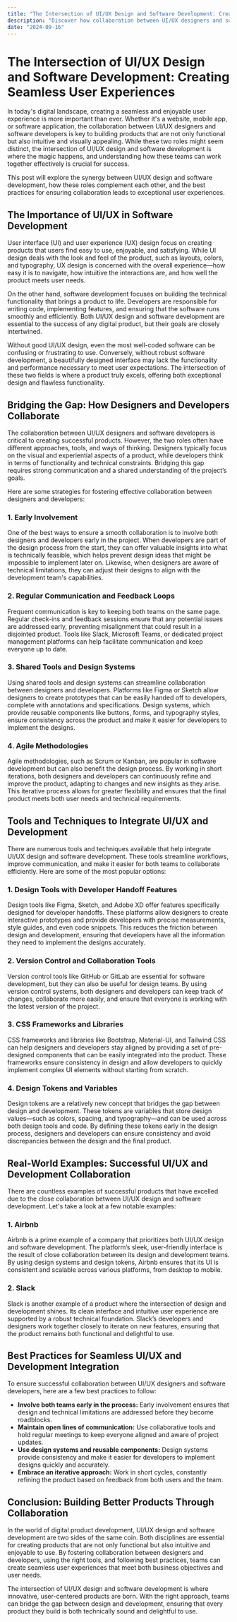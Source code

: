 ```yaml
---
title: "The Intersection of UI/UX Design and Software Development: Creating Seamless User Experiences"
description: "Discover how collaboration between UI/UX designers and software developers leads to cohesive, user-friendly digital experiences."
date: "2024-09-16"
---
```


# The Intersection of UI/UX Design and Software Development: Creating Seamless User Experiences

In today's digital landscape, creating a seamless and enjoyable user experience is more important than ever. Whether it's a website, mobile app, or software application, the collaboration between UI/UX designers and software developers is key to building products that are not only functional but also intuitive and visually appealing. While these two roles might seem distinct, the intersection of UI/UX design and software development is where the magic happens, and understanding how these teams can work together effectively is crucial for success.

This post will explore the synergy between UI/UX design and software development, how these roles complement each other, and the best practices for ensuring collaboration leads to exceptional user experiences.

## The Importance of UI/UX in Software Development

User interface (UI) and user experience (UX) design focus on creating products that users find easy to use, enjoyable, and satisfying. While UI design deals with the look and feel of the product, such as layouts, colors, and typography, UX design is concerned with the overall experience—how easy it is to navigate, how intuitive the interactions are, and how well the product meets user needs.

On the other hand, software development focuses on building the technical functionality that brings a product to life. Developers are responsible for writing code, implementing features, and ensuring that the software runs smoothly and efficiently. Both UI/UX design and software development are essential to the success of any digital product, but their goals are closely intertwined.

Without good UI/UX design, even the most well-coded software can be confusing or frustrating to use. Conversely, without robust software development, a beautifully designed interface may lack the functionality and performance necessary to meet user expectations. The intersection of these two fields is where a product truly excels, offering both exceptional design and flawless functionality.

## Bridging the Gap: How Designers and Developers Collaborate

The collaboration between UI/UX designers and software developers is critical to creating successful products. However, the two roles often have different approaches, tools, and ways of thinking. Designers typically focus on the visual and experiential aspects of a product, while developers think in terms of functionality and technical constraints. Bridging this gap requires strong communication and a shared understanding of the project’s goals.

Here are some strategies for fostering effective collaboration between designers and developers:

### 1. Early Involvement

One of the best ways to ensure a smooth collaboration is to involve both designers and developers early in the project. When developers are part of the design process from the start, they can offer valuable insights into what is technically feasible, which helps prevent design ideas that might be impossible to implement later on. Likewise, when designers are aware of technical limitations, they can adjust their designs to align with the development team's capabilities.

### 2. Regular Communication and Feedback Loops

Frequent communication is key to keeping both teams on the same page. Regular check-ins and feedback sessions ensure that any potential issues are addressed early, preventing misalignment that could result in a disjointed product. Tools like Slack, Microsoft Teams, or dedicated project management platforms can help facilitate communication and keep everyone up to date.

### 3. Shared Tools and Design Systems

Using shared tools and design systems can streamline collaboration between designers and developers. Platforms like Figma or Sketch allow designers to create prototypes that can be easily handed off to developers, complete with annotations and specifications. Design systems, which provide reusable components like buttons, forms, and typography styles, ensure consistency across the product and make it easier for developers to implement the designs.

### 4. Agile Methodologies

Agile methodologies, such as Scrum or Kanban, are popular in software development but can also benefit the design process. By working in short iterations, both designers and developers can continuously refine and improve the product, adapting to changes and new insights as they arise. This iterative process allows for greater flexibility and ensures that the final product meets both user needs and technical requirements.

## Tools and Techniques to Integrate UI/UX and Development

There are numerous tools and techniques available that help integrate UI/UX design and software development. These tools streamline workflows, improve communication, and make it easier for both teams to collaborate efficiently. Here are some of the most popular options:

### 1. Design Tools with Developer Handoff Features

Design tools like Figma, Sketch, and Adobe XD offer features specifically designed for developer handoffs. These platforms allow designers to create interactive prototypes and provide developers with precise measurements, style guides, and even code snippets. This reduces the friction between design and development, ensuring that developers have all the information they need to implement the designs accurately.

### 2. Version Control and Collaboration Tools

Version control tools like GitHub or GitLab are essential for software development, but they can also be useful for design teams. By using version control systems, both designers and developers can keep track of changes, collaborate more easily, and ensure that everyone is working with the latest version of the project.

### 3. CSS Frameworks and Libraries

CSS frameworks and libraries like Bootstrap, Material-UI, and Tailwind CSS can help designers and developers stay aligned by providing a set of pre-designed components that can be easily integrated into the product. These frameworks ensure consistency in design and allow developers to quickly implement complex UI elements without starting from scratch.

### 4. Design Tokens and Variables

Design tokens are a relatively new concept that bridges the gap between design and development. These tokens are variables that store design values—such as colors, spacing, and typography—and can be used across both design tools and code. By defining these tokens early in the design process, designers and developers can ensure consistency and avoid discrepancies between the design and the final product.

## Real-World Examples: Successful UI/UX and Development Collaboration

There are countless examples of successful products that have excelled due to the close collaboration between UI/UX design and software development. Let's take a look at a few notable examples:

### 1. Airbnb

Airbnb is a prime example of a company that prioritizes both UI/UX design and software development. The platform’s sleek, user-friendly interface is the result of close collaboration between its design and development teams. By using design systems and design tokens, Airbnb ensures that its UI is consistent and scalable across various platforms, from desktop to mobile.

### 2. Slack

Slack is another example of a product where the intersection of design and development shines. Its clean interface and intuitive user experience are supported by a robust technical foundation. Slack’s developers and designers work together closely to iterate on new features, ensuring that the product remains both functional and delightful to use.

## Best Practices for Seamless UI/UX and Development Integration

To ensure successful collaboration between UI/UX designers and software developers, here are a few best practices to follow:

- **Involve both teams early in the process:** Early involvement ensures that design and technical limitations are addressed before they become roadblocks.
- **Maintain open lines of communication:** Use collaborative tools and hold regular meetings to keep everyone aligned and aware of project updates.
- **Use design systems and reusable components:** Design systems provide consistency and make it easier for developers to implement designs quickly and accurately.
- **Embrace an iterative approach:** Work in short cycles, constantly refining the product based on feedback from both users and the team.

## Conclusion: Building Better Products Through Collaboration

In the world of digital product development, UI/UX design and software development are two sides of the same coin. Both disciplines are essential for creating products that are not only functional but also intuitive and enjoyable to use. By fostering collaboration between designers and developers, using the right tools, and following best practices, teams can create seamless user experiences that meet both business objectives and user needs.

The intersection of UI/UX design and software development is where innovative, user-centered products are born. With the right approach, teams can bridge the gap between design and development, ensuring that every product they build is both technically sound and delightful to use.
